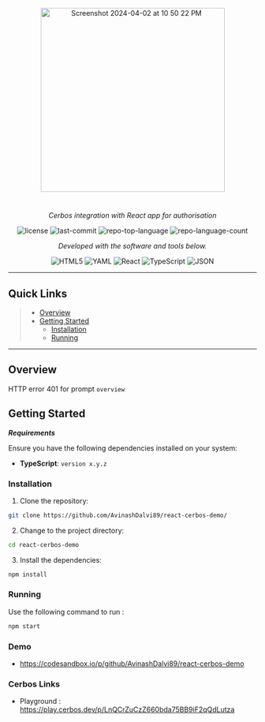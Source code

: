<p align="center">
<img width="373" alt="Screenshot 2024-04-02 at 10 50 22 PM" src="https://github.com/AvinashDalvi89/react-cerbos-demo/assets/3996105/2dccc46d-2868-4f4c-8575-d5995ef2050f" width="100">

</p>
<p align="center">
    <h1 align="center"></h1>
</p>
<p align="center">
    <em>Cerbos integration with React app for authorisation</em>
</p>
<p align="center">
	<img src="https://img.shields.io/github/license/AvinashDalvi89/react-cerbos-demo?style=flat&color=0080ff" alt="license">
	<img src="https://img.shields.io/github/last-commit/AvinashDalvi89/react-cerbos-demo?style=flat&logo=git&logoColor=white&color=0080ff" alt="last-commit">
	<img src="https://img.shields.io/github/languages/top/AvinashDalvi89/react-cerbos-demo?style=flat&color=0080ff" alt="repo-top-language">
	<img src="https://img.shields.io/github/languages/count/AvinashDalvi89/react-cerbos-demo?style=flat&color=0080ff" alt="repo-language-count">
<p>
<p align="center">
		<em>Developed with the software and tools below.</em>
</p>
<p align="center">
	<img src="https://img.shields.io/badge/HTML5-E34F26.svg?style=flat&logo=HTML5&logoColor=white" alt="HTML5">
	<img src="https://img.shields.io/badge/YAML-CB171E.svg?style=flat&logo=YAML&logoColor=white" alt="YAML">
	<img src="https://img.shields.io/badge/React-61DAFB.svg?style=flat&logo=React&logoColor=black" alt="React">
	<img src="https://img.shields.io/badge/TypeScript-3178C6.svg?style=flat&logo=TypeScript&logoColor=white" alt="TypeScript">
	<img src="https://img.shields.io/badge/JSON-000000.svg?style=flat&logo=JSON&logoColor=white" alt="JSON">
</p>
<hr>

##  Quick Links

> - [ Overview](#-overview)
> - [ Getting Started](#-getting-started)
>   - [ Installation](#-installation)
>   - [ Running ](#-running-)

---

##  Overview

HTTP error 401 for prompt `overview`

##  Getting Started

***Requirements***

Ensure you have the following dependencies installed on your system:

* **TypeScript**: `version x.y.z`

###  Installation

1. Clone the  repository:

```sh
git clone https://github.com/AvinashDalvi89/react-cerbos-demo/
```

2. Change to the project directory:

```sh
cd react-cerbos-demo
```

3. Install the dependencies:

```sh
npm install
```

###  Running 

Use the following command to run :

```sh
npm start
```


### Demo 
- https://codesandbox.io/p/github/AvinashDalvi89/react-cerbos-demo

### Cerbos Links 
- Playground : https://play.cerbos.dev/p/LnQCrZuCzZ660bda75BB9iF2qQdLutza